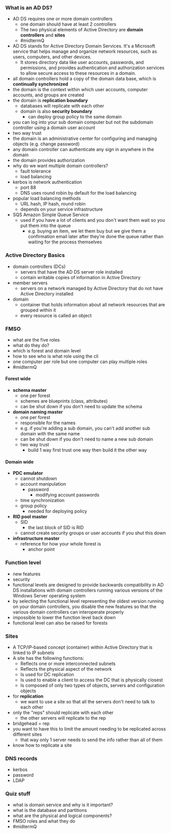 ### What is an AD DS?
- AD DS requires one or more domain controllers
	- one domain should have at least 2 controllers 
	- The two physical elements of Active Directory are **domain controllers** and **sites**
	- #midtermQ
- AD DS stands for Active Directory Domain Services. It's a Microsoft service that helps manage and organize network resources, such as users, computers, and other devices. 
	- It stores directory data like user accounts, passwords, and permissions, and provides authentication and authorization services to allow secure access to these resources in a domain.
- all domain controllers hold a copy of the domain data base, which is **continually synchronized** 
- the domain is the context within which user accounts, computer accounts, and groups are created
- the domain is  **replication boundary**
	- databases will replicate with each other
	- domain is also **security boundary** 
		- can deploy group policy to the same domain 
- you can log into your sub domain computer but not the subdomain controller using a domain user account
- two way trust 
- the domain is an administrative center for configuring and managing objects (e.g. change password)
- any domain controller can authenticate any sign in anywhere in the domain
- the domain provides authorization 
- why do we want multiple domain controllers?
	- fault tolerance
	- load balancing 
- kerbos is network authentication 
	- port 88 
	- DNS uses round robin by default for the load balancing 
- popular load balancing methods
	- URL hash, IP hash, round robin
	- depends on your service infrastructure 
- SQS Amazon Simple Queue Service
	- used if you have a lot of clients and you don't want them wait so you put them into the queue
		- e.g. buying an item, we let them buy but we give them a confirmation email later after they're done the queue rather than waiting for the process themselves 

### Active Directory Basics
- domain controllers (DCs)
	- servers that have the AD DS server role installed
	- contain writable copies of information in Active Directory
- member servers
	- servers on a network managed by Active Directory that do not have Active Directory installed
- domain
	- container that holds information about all network resources that are grouped within it
	- every resource is called an object


### FMSO
- what are the five roles
- what do they do?
- which is forest and domain level
- how to see who is what role using the cli 
- one computer per role but one computer can play multiple roles 
- #midtermQ 

#### Forest wide
- **schema master**
	- one per forest
	- schemes are blueprints (class, attributes)
	- can be shut down if you don't need to update the schema
- **domain naming master**
	- one per forest
	- responsible for the names 
	- e.g. if you're adding a sub domain, you can't add another sub domain with the same name
	- can be shut down if you don't need to name a new sub domain
	- two way trust
		- build 1 way first trust one way then build it the other way 

#### Domain wide
- **PDC emulator** 
	- cannot shutdown
	- account manipulation
		- password
			- modifying account passwords 
	- time synchronization 
	- group policy
		- needed for deploying policy 
- **RID pool master**
	- SID 
		- the last block of SID is RID 
	- cannot create security groups or user accounts if you shut this down 
- **infrastructure master**
	- reference for how your whole forest is 
		- anchor point

### Function level
- new features 
- security
- functional levels are designed to provide backwards compatibility in AD DS installations with domain controllers running various versions of the Windows Server operating system
- by selecting the functional level representing the oldest version running on your domain controllers, you disable the new features so that the various domain controllers can interoperate properly 
- impossible to lower the function level back down 
- functional level can also be raised for forests 

### Sites
- A TCP/IP-based concept (container) within Active Directory that is linked to IP subnets
- A site has the following functions:  
	- Reflects one or more interconnected subnets  
	- Reflects the physical aspect of the network  
	- Is used for DC replication  
	- Is used to enable a client to access the DC that is physically closest  
	- Is composed of only two types of objects, servers and configuration objects
- for **replication** 
	- we want to use a site so that all the servers don't need to talk to each other
- only the "reps" should replicate with each other
	- the other servers will replicate to the rep
- bridgehead = rep
- you want to have this to limit the amount needing to be replicated across different sites
	- that way only 1 server needs to send the info rather than all of them 
- know how to replicate a site

### DNS records
- kerbos 
- password
- LDAP 

### Quiz stuff
- what is domain service and why is it important?
- what is the database and partitions
- what are the physical and logical components?
- FMSO roles and what they do
- #midtermQ

